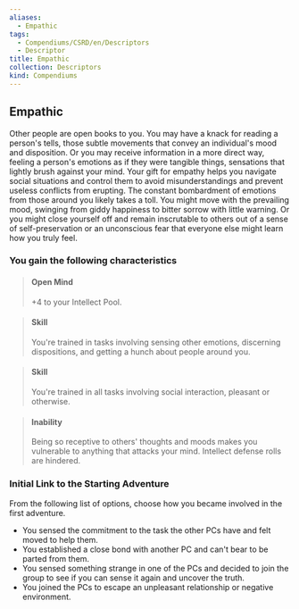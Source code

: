 ```yaml
---
aliases:
  - Empathic
tags:
  - Compendiums/CSRD/en/Descriptors
  - Descriptor
title: Empathic
collection: Descriptors
kind: Compendiums
---
```

## Empathic  
Other people are open books to you. You may have a knack for reading a person's tells, those subtle movements that convey an individual's mood and disposition. Or you may receive information in a more direct way, feeling a person's emotions as if they were tangible things, sensations that lightly brush against your mind. Your gift for empathy helps you navigate social situations and control them to avoid misunderstandings and prevent useless conflicts from erupting.
The constant bombardment of emotions from those around you likely takes a toll. You might move with the prevailing mood, swinging from giddy happiness to bitter sorrow with little warning. Or you might close yourself off and remain inscrutable to others out of a sense of self-preservation or an unconscious fear that everyone else might learn how you truly feel.
### You gain the following characteristics  
> #### Open Mind
> +4 to your Intellect Pool.  

> #### Skill
> You're trained in tasks involving sensing other emotions, discerning dispositions, and getting a hunch about people around you.  

> #### Skill
> You're trained in all tasks involving social interaction, pleasant or otherwise.  

> #### Inability
> Being so receptive to others' thoughts and moods makes you vulnerable to anything that attacks your mind. Intellect defense rolls are hindered.  

### Initial Link to the Starting Adventure  
From the following list of options, choose how you became involved in the first adventure.  
- You sensed the commitment to the task the other PCs have and felt moved to help them.  
- You established a close bond with another PC and can't bear to be parted from them.  
- You sensed something strange in one of the PCs and decided to join the group to see if you can sense it again and uncover the truth.  
- You joined the PCs to escape an unpleasant relationship or negative environment.  